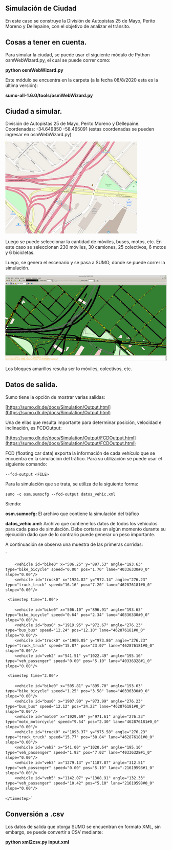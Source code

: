 

## Simulación de Ciudad

En este caso se construye la División de Autopistas 25 de Mayo, Perito Moreno y Dellepaine, con el objetivo de analizar el tránsito.

## Cosas a tener en cuenta.

Para simular la ciudad, se puede usar el siguiente módulo de Python osmWebWizard.py, el cual se puede correr como:

__python osmWebWizard.py__

Este módulo se encuentra en la carpeta (a la fecha 08/8/2020 esta es la última versión): 

__sumo-all-1.6.0/tools/osmWebWizard.py__

## Ciudad a simular.

División de Autopistas 25 de Mayo, Perito Moreno y Dellepaine. Coordenadas: -34.649850 -58.465091
(estas coordenadas se pueden ingresar en osmWebWizard.py)

![FIUBA](Imgs/Autopista_Divison.png)

Luego se puede seleccionar la cantidad de mòviles, buses, motos, etc. En este caso se seleccionan 230 móviles, 30 camiones, 25 colectivos, 6 motos y 6 bicicletas. 

Luego, se genera el escenario y se pasa a SUMO, donde se puede correr la simulación.

![FIUBA](Imgs/Autopista_Divison_Trafico.png)

Los bloques amarillos resulta ser lo móviles, colectivos, etc. 

## Datos de salida.

Sumo tiene la opción de mostrar varias salidas:

[https://sumo.dlr.de/docs/Simulation/Output.html](https://sumo.dlr.de/docs/Simulation/Output.html)

Una de ellas que resulta importante para determinar posición, velocidad e inclinación, es FCDOutput:

[https://sumo.dlr.de/docs/Simulation/Output/FCDOutput.html](https://sumo.dlr.de/docs/Simulation/Output/FCDOutput.html)

FCD (floating car data) exporta la información de cada vehículo que se encuentra en la simulación del tráfico. Para su utilización se puede usar el siguiente comando:

 `--fcd-output <FILE>`

Para la simulación que se trata, se utiliza de la siguiente forma:

`sumo -c osm.sumocfg --fcd-output datos_vehic.xml`

Siendo: 

__osm.sumocfg:__ El archivo que contiene la simulación del tráfico

__datos_vehic.xml:__ Archivo que contiene los datos de todos los vehículos para cada paso de simulación. Debe cortarse en algún momento durante su ejecución dado que de lo contrario puede generar un peso importante.

A continuación se observa una muestra de las primeras corridas:

`<timestep time="0.00">

        <vehicle id="bike0" x="506.25" y="897.53" angle="193.63" type="bike_bicycle" speed="0.00" pos="1.70" lane="40336330#0_0" slope="0.00"/>
        <vehicle id="truck0" x="1924.82" y="972.14" angle="276.23" type="truck_truck" speed="16.16" pos="7.20" lane="462876181#0_0" slope="0.00"/>

</timestep>

     <timestep time="1.00">

        <vehicle id="bike0" x="506.10" y="896.91" angle="193.63" type="bike_bicycle" speed="0.64" pos="2.34" lane="40336330#0_0" slope="0.00"/>
        <vehicle id="bus0" x="1919.95" y="972.67" angle="276.23" type="bus_bus" speed="12.24" pos="12.10" lane="462876181#0_0" slope="0.00"/>
        <vehicle id="truck0" x="1909.05" y="973.86" angle="276.23" type="truck_truck" speed="15.87" pos="23.07" lane="462876181#0_0" slope="0.00"/>
        <vehicle id="veh2" x="541.51" y="1022.49" angle="195.16" type="veh_passenger" speed="0.00" pos="5.10" lane="40336328#1_0" slope="0.00"/>

</timestep>
 
     <timestep time="2.00">
    
        <vehicle id="bike0" x="505.81" y="895.70" angle="193.63" type="bike_bicycle" speed="1.25" pos="3.58" lane="40336330#0_0" slope="0.00"/>
        <vehicle id="bus0" x="1907.90" y="973.99" angle="276.23" type="bus_bus" speed="12.12" pos="24.22" lane="462876181#0_0" slope="0.00"/>
        <vehicle id="moto0" x="1929.69" y="971.61" angle="276.23" type="moto_motorcycle" speed="9.54" pos="2.30" lane="462876181#0_0" slope="0.00"/>
        <vehicle id="truck0" x="1893.37" y="975.58" angle="276.23" type="truck_truck" speed="15.77" pos="38.84" lane="462876181#0_0" slope="0.00"/>
        <vehicle id="veh2" x="541.00" y="1020.64" angle="195.16" type="veh_passenger" speed="1.92" pos="7.02" lane="40336328#1_0" slope="0.00"/>
        <vehicle id="veh3" x="1279.13" y="1187.87" angle="312.51" type="veh_passenger" speed="0.00" pos="5.10" lane="-21619598#1_0" slope="0.00"/>
        <vehicle id="veh5" x="1142.07" y="1308.91" angle="132.33" type="veh_passenger" speed="10.42" pos="5.10" lane="21619598#0_0" slope="0.00"/>
    
    </timestep>`

## Conversión a .csv

Los datos de salida que otorga SUMO se encuentran en formato XML, sin embargo, se puede convertir a CSV mediante:

__python xml2csv.py input.xml__



    
